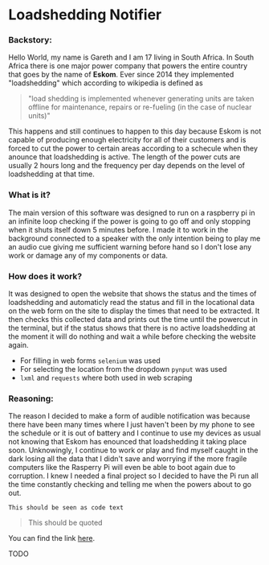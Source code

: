 # Loadshedding Notifier
### Backstory:

Hello World, my name is Gareth and I am 17 living in South Africa. In South Africa there is one major power company that powers the entire country that goes by the name of **Eskom**. Ever since 2014 they implemented "loadshedding" which according to wikipedia is defined as 

> "load shedding is implemented whenever generating units are taken offline for maintenance, repairs or re-fueling (in the case of nuclear units)"

This happens and still continues to happen to this day because Eskom is not capable of producing enough electricity for all of their customers and is forced to cut the power to certain areas according to a schecule when they anounce that loadshedding is active. The length of the power cuts are usually 2 hours long and the frequency per day depends on the level of loadshedding at that time.

### What is it?

The main version of this software was designed to run on a raspberry pi in an infinite loop checking if the power is going to go off and only stopping when it shuts itself down 5 minutes before. I made it to work in the background connected to a speaker with the only intention being to play me an audio cue giving me sufficient warning before hand so I don't lose any work or damage any of my components or data.

### How does it work?

It was designed to open the website that shows the status and the times of loadshedding and automaticly read the status and fill in the locational data on the web form on the site to display the times that need to be extracted. It then checks this collected data and prints out the time until the powercut in the terminal, but if the status shows that there is no active loadshedding at the moment it will do nothing and wait a while before checking the website again.

- For filling in web forms `selenium` was used
- For selecting the location from the dropdown `pynput` was used
- `lxml` and `requests` where both used in web scraping

### Reasoning:

The reason I decided to make a form of audible notification was because there have been many times where I just haven't been by my phone to see the schedule or it is out of battery and I continue to use my devices as usual not knowing that Eskom has enounced that loadshedding it taking place soon. Unknowingly, I continue to work or play and find myself caught in the dark losing all the data that I didn't save and worrying if the more fragile computers like the Rasperry Pi will even be able to boot again due to corruption. I knew I needed a final project so I decided to have the Pi run all the time constantly checking and telling me when the powers about to go out.

`This should be seen as code text`

> This should be quoted

You can find the link [here](https://loadshedding.eskom.co.za/loadshedding/description).

TODO
